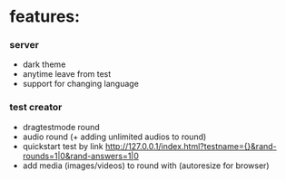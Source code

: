 # features:

### server

- dark theme
- anytime leave from test
- support for changing language

### test creator

- dragtestmode round
- audio round (+ adding unlimited audios to round)
- quickstart test by link http://127.0.0.1/index.html?testname={}&rand-rounds=1|0&rand-answers=1|0
- add media (images/videos) to round with (autoresize for browser)
